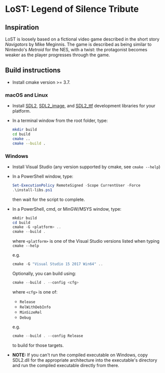 # LoST: Legend of Silence Tribute

## Inspiration

LoST is loosely based on a fictional video game described in the short story *Navigators* by Mike Meginnis. The game is described as being similar to Nintendo's *Metroid* for the NES, with a twist: the protagonist becomes weaker as the player progresses through the game.

## Build instructions

* Install cmake version >= 3.7.

### macOS and Linux

* Install [SDL2](https://www.libsdl.org/download-2.0.php), [SDL2_image](https://www.libsdl.org/projects/SDL_image/), and [SDL2_ttf](https://www.libsdl.org/projects/SDL_ttf/) development libraries for your platform.
* In a terminal window from the root folder, type:

    ```bash
    mkdir build
    cd build
    cmake ..
    cmake --build .
    ```

### Windows

* Install Visual Studio (any version supported by cmake, see `cmake --help`)
* In a PowerShell window, type:

    ```PowerShell
    Set-ExecutionPolicy RemoteSigned -Scope CurrentUser -Force
    .\install-libs.ps1
    ```

    then wait for the script to complete.

* In a PowerShell, cmd, or MinGW/MSYS window, type:

    ```PowerShell
    mkdir build
    cd build
    cmake -G <platform> ..
    cmake --build .
    ```

    where `<platform>` is one of the Visual Studio versions listed when typing `cmake --help`

    e.g.

    ```PowerShell
    cmake -G "Visual Studio 15 2017 Win64" ..
    ```

    Optionally, you can build using:

    ```PowerShell
    cmake --build . --config <cfg>
    ```

    where `<cfg>` is one of:

    * `Release`
    * `RelWithDebInfo`
    * `MinSizeRel`
    * `Debug`

    e.g.

    ```PowerShell
    cmake --build . --config Release
    ```

    to build for those targets.

* **NOTE:** If you can't run the compiled executable on Windows, copy SDL2.dll for the appropriate architecture into the executable's directory and run the compiled executable directly from there.
